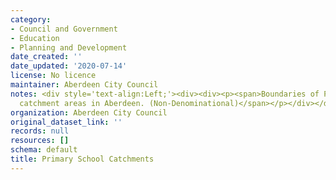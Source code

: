 ```yaml
---
category:
- Council and Government
- Education
- Planning and Development
date_created: ''
date_updated: '2020-07-14'
license: No licence
maintainer: Aberdeen City Council
notes: <div style='text-align:Left;'><div><div><p><span>Boundaries of Primary School
  catchment areas in Aberdeen. (Non-Denominational)</span></p></div></div></div>
organization: Aberdeen City Council
original_dataset_link: ''
records: null
resources: []
schema: default
title: Primary School Catchments
---
```

